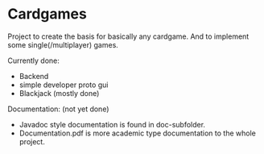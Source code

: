 # Cardgames
Project to create the basis for basically any cardgame. And to implement some single(/multiplayer) games.

Currently done:
- Backend
- simple developer proto gui
- Blackjack (mostly done)

Documentation: (not yet done)
- Javadoc style documentation is found in doc-subfolder.
- Documentation.pdf is more academic type documentation to the whole project.
